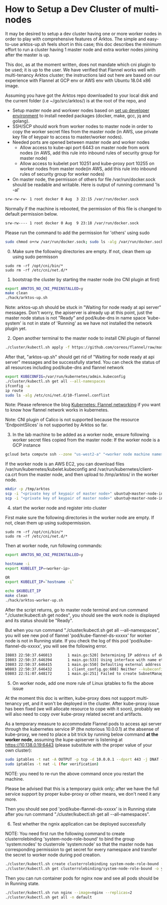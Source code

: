 # How to Setup a Dev Cluster of multi-nodes

It may be desired to setup a dev cluster having one or more worker nodes in order to play with comprehensive features of Arktos. The simple and easy-to-use arktos-up.sh feels short in this case; this doc describes the minimum effort to run a cluster having 1 master node and extra worker nodes joining after the master is up.

This doc, as at the moment written, does not mandate which cni plugin to be used; it is up to the user. We have verified that Flannel works well with multi-tenancy Arktos cluster; the instructions laid out here are based on our experience with Flannel at GCP env or AWS env with Ubuntu 18.04 x86 image.

Assuming you have got the Arktos repo downloaded to your local disk and the current folder (i.e ~/go/src/arktos/) is at the root of the repo, and 

- Setup master node and workwer nodes based on [set up developer environment](setup-dev-env.md) to install needed packages (docker, make, gcc, jq and golang).
- SSH/SCP should work from worker nodes to master node in order to copy the worker secret files from the master node (in AWS, use private key file of keypair to access to master/worker nodes).
- Needed ports are opened between master node and worker nodes
  * Allow access to kube-api port 6443 on master node from work nodes (in AWS, add this rule into inbound rules of security group for master node)
  * Allow access to kubelet port 10251 and kube-proxy port 10255 on worker nodes from master node(in AWS, add this rule into inbound rules of security group for worker nodes)
- On master node, the permisson of others for file /var/run/docker.sock should be readable and writable.
  Here is output of running command 'ls -al'

```bash
srw-rw-rw- 1 root docker 0 Aug  3 22:15 /var/run/docker.sock
```
  
  Normally if the machine is rebooted, the permission of this file is changed to default permission below.

```bash
srw-rw---- 1 root docker 0 Aug  9 23:18 /var/run/docker.sock
```
  
  Please run the command to add the permission for 'others' using sudo
```bash
sudo chmod o+rw /var/run/docker.sock; sudo ls -alg /var/run/docker.sock
```



0. Make sure the following directories are empty. If not, clean them up using sudo permisson
```
sudo rm -rf /opt/cni/bin/*
sudo rm -rf /etc/cni/net.d/*
```

1. bootstrap the cluster by starting the master node (no CNI plugin at first)
```bash
export ARKTOS_NO_CNI_PREINSTALLED=y
make clean
./hack/arktos-up.sh
```

Note: arktos-up.sh should be stuck in "Waiting for node ready at api server" messages. Don't worry, the apiserver is already up at this point, just the master node status is not "Ready"  and pod/kube-dns in name space 'kube-system' is not in state of 'Running' as we have not installed the network plugin yet. 

2. Open another terminal to the master node to install CNI plugin of flannel
```bash
./cluster/kubectl.sh apply -f https://github.com/coreos/flannel/raw/master/Documentation/kube-flannel.yml
```

After that, "arktos-up.sh" should get rid of "Waiting for node ready at api server" messages and be successfully started. You can check the status of all resources including pod/kube-dns and flannel network

```bash
export KUBECONFIG=/var/run/kubernetes/admin.kubeconfig
./cluster/kubectl.sh get all --all-namespaces
ifconfig -a
ip route
sudo ls -alg /etc/cni/net.d/10-flannel.conflist
```

Note: Please reference the blog [Kubernetes: Flannel networking](https://blog.laputa.io/kubernetes-flannel-networking-6a1cb1f8ec7c) if you want to know how flannel network works in kubernetes.

Note: CNI plugin of Calico is not supported because the resource 'EndpointSlices' is not supported by Arktos so far.

3. In the lab machine to be added as a worker node, ensure following worker secret files copied from the master node:
If the worker node is a GCP instance  
```bash
gcloud beta compute ssh --zone "us-west2-a" "<worker node machine name>"  --project "<gce project name>"
```

If the worker node is an AWS EC2, you can download files /var/run/kubernetes/kubelet.kubeconfig and /var/run/kubernetes/client-ca.crt from the master node, and then upload to /tmp/arktos/ in the worker node.

```bash
mkdir -p /tmp/arktos
scp -i "<private key of keypair of master node>" ubuntu@<master-node-instance>:/var/run/kubernetes/kubelet.kubeconfig /tmp/arktos/kubelet.kubeconfig
scp -i "<private key of keypair of master node>" ubuntu@<master-node-instance>:/var/run/kubernetes/client-ca.crt /tmp/arktos/client-ca.crt
```

4. start the worker node and register into cluster

First make sure the following directories in the worker node are empty. If not, clean them up using sudopermission.
```
sudo rm -rf /opt/cni/bin/*
sudo rm -rf /etc/cni/net.d/*
```

Then at worker node, run following commands:
```bash
export ARKTOS_NO_CNI_PREINSTALLED=y

hostname -i
export KUBELET_IP=<worker-ip>

OR
export KUBELET_IP=`hostname -i`

echo $KUBELET_IP
make clean
./hack/arktos-worker-up.sh
```

After the script returns, go to master node terminal and run command "./cluster/kubectl.sh get nodes", you should see the work node is displayed and its status should be "Ready".

But when you run command "./cluster/kubectl.sh get all --all-namespaces", you will see new pod of flannel 'pod/kube-flannel-ds-xxxxx' for worker node is not in Running state. If you check the log of this pod 'pod/kube-flannel-ds-xxxxx', you will see the following error.

```bash
I0803 22:50:37.646013       1 main.go:520] Determining IP address of default interface
I0803 22:50:37.646394       1 main.go:533] Using interface with name eth0 and address 172.31.2.184
I0803 22:50:37.646415       1 main.go:550] Defaulting external address to interface address (172.31.2.184)
W0803 22:50:37.646432       1 client_config.go:608] Neither --kubeconfig nor --master was specified.  Using the inClusterConfig.  This might not work.
E0803 22:51:07.648172       1 main.go:251] Failed to create SubnetManager: error retrieving pod spec for 'kube-system/kube-flannel-ds-vgftf': Get "https://10.0.0.1:443/api/v1/namespaces/kube-system/pods/kube-flannel-ds-xxxxx": dial tcp 10.0.0.1:443: i/o timeout
```

5. On worker node, add one more rule of Linux iptables to fix the above issue

At the moment this doc is written, kube-proxy does not support multi-tenancy yet, and it won't be deployed in the cluster. After kube-proxy issue has been fixed (we will allocate resource to cope with it soon), probably we will also need to copy over kube-proxy related secret and artifacts.

As a temporary measure to accommodate Flannel pods to access api server through the kubernetes service IP (the notorious 10.0.0.1) at the absense of kube-proxy, we need to place a bit trick by running below command __at the worker node__, assuming the kupe-apiserver is listening at https://10.138.0.19:6443 (please substitute with the proper value of your own cluster):

```bash
sudo iptables -t nat -A OUTPUT -p tcp -d 10.0.0.1 --dport 443 -j DNAT --to-destination 10.138.0.19:6443
sudo iptables -t nat -L (for verification)
```

NOTE: you need to re-run the above command once you restart the machine.

Please be advised that this is a temporary quick only; after we have the full service support by proper kube-proxy or other means, we don't need it any more.

Then you should see pod 'pod/kube-flannel-ds-xxxxx' is in Running state after you run command "./cluster/kubectl.sh get all --all-namespaces". 

6. Test whether the ngnix application can be deployed successfully

NOTE: You need first run the following command to create clusterrolebinding 'system-node-role-bound' to bind the group 'system:nodes' to clusterrole 'system:node' so that the master node has corresponding permission to get secret for every namespace and transfer the secret to worker node during pod creation.

```bash
./cluster/kubectl.sh create clusterrolebinding system-node-role-bound --clusterrole=system:node --group=system:nodes
./cluster/kubectl.sh get clusterrolebinding/system-node-role-bound -o yaml
```

Then you can run container pods for nginx now and see all pods should be in Running state.
```bash
./cluster/kubectl.sh run nginx --image=nginx --replicas=2
./cluster/kubectl.sh get all -n default
```
